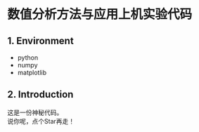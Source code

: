 # 数值分析方法与应用上机实验代码

## 1. Environment
* python
* numpy
* matplotlib

## 2. Introduction
这是一份神秘代码。  
说你呢，点个Star再走！